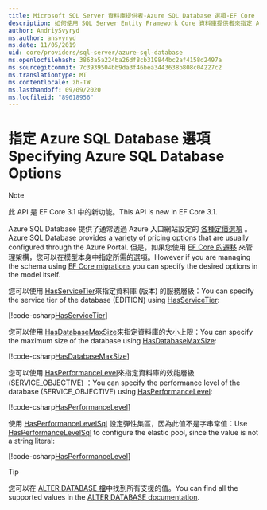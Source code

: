 ```yaml
---
title: Microsoft SQL Server 資料庫提供者-Azure SQL Database 選項-EF Core
description: 如何使用 SQL Server Entity Framework Core 資料庫提供者來指定 Azure SQL Database 的服務層級和效能層級
author: AndriySvyryd
ms.author: ansvyryd
ms.date: 11/05/2019
uid: core/providers/sql-server/azure-sql-database
ms.openlocfilehash: 3863a5a224ba26df8cb319844bc2af4158d2497a
ms.sourcegitcommit: 7c3939504bb9da3f46bea3443638b808c04227c2
ms.translationtype: MT
ms.contentlocale: zh-TW
ms.lasthandoff: 09/09/2020
ms.locfileid: "89618956"
---
```

# <a name="specifying-azure-sql-database-options"></a><span data-ttu-id="3d3c0-103">指定 Azure SQL Database 選項</span><span class="sxs-lookup"><span data-stu-id="3d3c0-103">Specifying Azure SQL Database Options</span></span>

>[!NOTE]
> <span data-ttu-id="3d3c0-104">此 API 是 EF Core 3.1 中的新功能。</span><span class="sxs-lookup"><span data-stu-id="3d3c0-104">This API is new in EF Core 3.1.</span></span>

<span data-ttu-id="3d3c0-105">Azure SQL Database 提供了通常透過 Azure 入口網站設定的 [各種定價選項](https://azure.microsoft.com/pricing/details/sql-database/single/) 。</span><span class="sxs-lookup"><span data-stu-id="3d3c0-105">Azure SQL Database provides [a variety of pricing options](https://azure.microsoft.com/pricing/details/sql-database/single/) that are usually configured through the Azure Portal.</span></span> <span data-ttu-id="3d3c0-106">但是，如果您使用 [EF Core 的遷移](xref:core/managing-schemas/migrations/index) 來管理架構，您可以在模型本身中指定所需的選項。</span><span class="sxs-lookup"><span data-stu-id="3d3c0-106">However if you are managing the schema using [EF Core migrations](xref:core/managing-schemas/migrations/index) you can specify the desired options in the model itself.</span></span>

<span data-ttu-id="3d3c0-107">您可以使用 [HasServiceTier](/dotnet/api/Microsoft.EntityFrameworkCore.SqlServerModelBuilderExtensions.HasServiceTier)來指定資料庫 (版本) 的服務層級：</span><span class="sxs-lookup"><span data-stu-id="3d3c0-107">You can specify the service tier of the database (EDITION) using [HasServiceTier](/dotnet/api/Microsoft.EntityFrameworkCore.SqlServerModelBuilderExtensions.HasServiceTier):</span></span>

[!code-csharp[HasServiceTier](../../../../samples/core/SqlServer/AzureDatabase/AzureSqlContext.cs?name=HasServiceTier)]

<span data-ttu-id="3d3c0-108">您可以使用 [HasDatabaseMaxSize](/dotnet/api/Microsoft.EntityFrameworkCore.SqlServerModelBuilderExtensions.HasDatabaseMaxSize)來指定資料庫的大小上限：</span><span class="sxs-lookup"><span data-stu-id="3d3c0-108">You can specify the maximum size of the database using [HasDatabaseMaxSize](/dotnet/api/Microsoft.EntityFrameworkCore.SqlServerModelBuilderExtensions.HasDatabaseMaxSize):</span></span>

[!code-csharp[HasDatabaseMaxSize](../../../../samples/core/SqlServer/AzureDatabase/AzureSqlContext.cs?name=HasDatabaseMaxSize)]

<span data-ttu-id="3d3c0-109">您可以使用 [HasPerformanceLevel](/dotnet/api/Microsoft.EntityFrameworkCore.SqlServerModelBuilderExtensions.HasPerformanceLevel)來指定資料庫的效能層級 (SERVICE_OBJECTIVE) ：</span><span class="sxs-lookup"><span data-stu-id="3d3c0-109">You can specify the performance level of the database (SERVICE_OBJECTIVE) using [HasPerformanceLevel](/dotnet/api/Microsoft.EntityFrameworkCore.SqlServerModelBuilderExtensions.HasPerformanceLevel):</span></span>

[!code-csharp[HasPerformanceLevel](../../../../samples/core/SqlServer/AzureDatabase/AzureSqlContext.cs?name=HasPerformanceLevel)]

<span data-ttu-id="3d3c0-110">使用 [HasPerformanceLevelSql](/dotnet/api/Microsoft.EntityFrameworkCore.SqlServerModelBuilderExtensions.HasPerformanceLevelSql) 設定彈性集區，因為此值不是字串常值：</span><span class="sxs-lookup"><span data-stu-id="3d3c0-110">Use [HasPerformanceLevelSql](/dotnet/api/Microsoft.EntityFrameworkCore.SqlServerModelBuilderExtensions.HasPerformanceLevelSql) to configure the elastic pool, since the value is not a string literal:</span></span>

[!code-csharp[HasPerformanceLevel](../../../../samples/core/SqlServer/AzureDatabase/AzureSqlContext.cs?name=HasPerformanceLevelSql)]

>[!TIP]
> <span data-ttu-id="3d3c0-111">您可以在 [ALTER DATABASE 檔](/sql/t-sql/statements/alter-database-transact-sql?view=azuresqldb-current&preserve-view=true)中找到所有支援的值。</span><span class="sxs-lookup"><span data-stu-id="3d3c0-111">You can find all the supported values in the [ALTER DATABASE documentation](/sql/t-sql/statements/alter-database-transact-sql?view=azuresqldb-current&preserve-view=true).</span></span>
